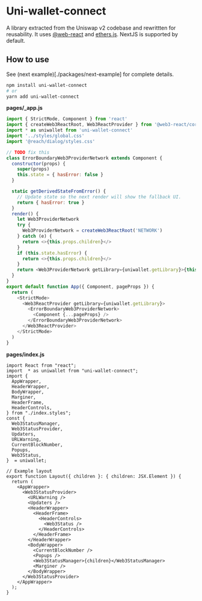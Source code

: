 # Uni-wallet-connect

A library extracted from the Uniswap v2 codebase and rewrittten for reusability.
It uses [@web-react](https://github.com/NoahZinsmeister/web3-react#readme) and [ethers.js](https://github.com/ethers-io/ethers.js). 
NextJS is supported by default.


## How to use

See (next example)[./packages/next-example] for complete details.

```bash
npm install uni-wallet-connect
# or
yarn add uni-wallet-connect
```



**pages/_app.js**

``` javascript
import { StrictMode, Component } from 'react'
import { createWeb3ReactRoot, Web3ReactProvider } from '@web3-react/core'
import * as uniwallet from 'uni-wallet-connect'
import '../styles/global.css'
import '@reach/dialog/styles.css'

// TODO fix this
class ErrorBoundaryWeb3ProviderNetwork extends Component {
  constructor(props) {
    super(props)
    this.state = { hasError: false }
  }

  static getDerivedStateFromError() {
    // Update state so the next render will show the fallback UI.
    return { hasError: true }
  }
  render() {
    let Web3ProviderNetwork
    try {
      Web3ProviderNetwork = createWeb3ReactRoot('NETWORK')
    } catch (e) {
      return <>{this.props.children}</>
    }
    if (this.state.hasError) {
      return <>{this.props.children}</>
    }
    return <Web3ProviderNetwork getLibrary={uniwallet.getLibrary}>{this.props.children}</Web3ProviderNetwork>
  }
}
export default function App({ Component, pageProps }) {
  return (
    <StrictMode>
      <Web3ReactProvider getLibrary={uniwallet.getLibrary}>
        <ErrorBoundaryWeb3ProviderNetwork>
          <Component {...pageProps} />
        </ErrorBoundaryWeb3ProviderNetwork>
      </Web3ReactProvider>
    </StrictMode>
  )
}

```

**pages/index.js**

```
import React from "react";
import  * as uniwallet from "uni-wallet-connect";
import {
  AppWrapper,
  HeaderWrapper,
  BodyWrapper,
  Marginer,
  HeaderFrame,
  HeaderControls,
} from "./index.styles";
const {
  Web3StatusManager,
  Web3StatusProvider,
  Updaters,
  URLWarning,
  CurrentBlockNumber,
  Popups,
  Web3Status,
}  = uniwallet;

// Example layout
export function Layout({ children }: { children: JSX.Element }) {
  return (
    <AppWrapper>
      <Web3StatusProvider>
        <URLWarning />
        <Updaters />
        <HeaderWrapper>
          <HeaderFrame>
            <HeaderControls>
              <Web3Status />
            </HeaderControls>
          </HeaderFrame>
        </HeaderWrapper>
        <BodyWrapper>
          <CurrentBlockNumber />
          <Popups />
          <Web3StatusManager>{children}</Web3StatusManager>
          <Marginer />
        </BodyWrapper>
      </Web3StatusProvider>
    </AppWrapper>
  );
}

```

